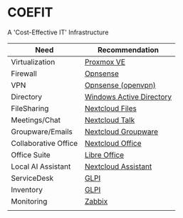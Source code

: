 # COEFIT

A 'Cost-Effective IT' Infrastructure



| Need                 | Recommendation                                                                                                                                          |
|----------------------|---------------------------------------------------------------------------------------------------------------------------------------------------------|
| Virtualization       | [Proxmox VE](https://www.proxmox.com/en/products/proxmox-virtual-environment/overview)                                                                  | 
| Firewall             | [Opnsense](https://opnsense.org/)                                                                                                                       |
| VPN                  | [Opnsense (openvpn)](https://opnsense.org/)                                                                                                              |
| Directory            | [Windows Active Directory](https://www.microsoft.com/en-us/evalcenter/download-windows-server-2025?msockid=31e7aedfce22635a0767bb69cff662f3)            |
| FileSharing          | [Nextcloud Files](https://nextcloud.com/files/)                                                                                                         |
| Meetings/Chat        | [Nextcloud Talk](https://nextcloud.com/talk/)                                                                                                           |
| Groupware/Emails     | [Nextcloud Groupware](https://nextcloud.com/groupware/)                                                                                                 |
| Collaborative Office | [Nextcloud Office](https://nextcloud.com/office/)                                                                                                       |
| Office Suite         | [Libre Office](https://www.libreoffice.org/)                                                                                                            |
| Local AI Assistant   | [Nextcloud Assistant](https://nextcloud.com/assistant/)                                                                                                 |
| ServiceDesk          | [GLPI](https://glpi-project.org/)                                                                                                                       |
| Inventory            | [GLPI](https://glpi-project.org/)                                                                                                                       |
| Monitoring           | [Zabbix](https://www.zabbix.com/)                                                                                                                       |
|                      | []()                                                                                                                                                    |
